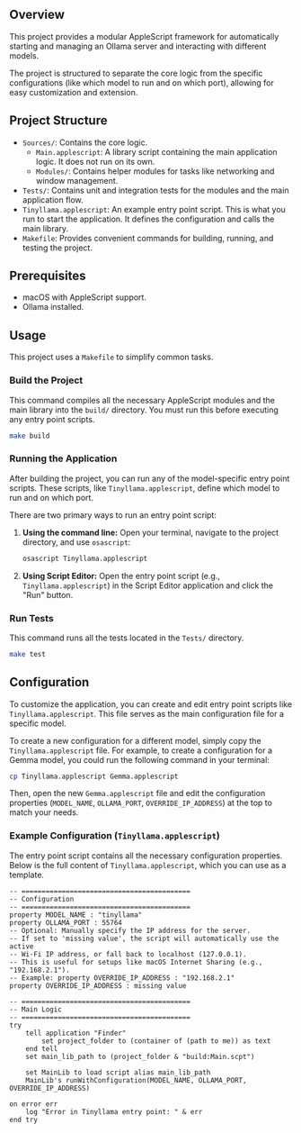 ## Overview

This project provides a modular AppleScript framework for automatically starting and managing an Ollama server and interacting with different models.

The project is structured to separate the core logic from the specific configurations (like which model to run and on which port), allowing for easy customization and extension.

## Project Structure

- `Sources/`: Contains the core logic.
  - `Main.applescript`: A library script containing the main application logic. It does not run on its own.
  - `Modules/`: Contains helper modules for tasks like networking and window management.
- `Tests/`: Contains unit and integration tests for the modules and the main application flow.
- `Tinyllama.applescript`: An example entry point script. This is what you run to start the application. It defines the configuration and calls the main library.
- `Makefile`: Provides convenient commands for building, running, and testing the project.

## Prerequisites

- macOS with AppleScript support.
- Ollama installed.

## Usage

This project uses a `Makefile` to simplify common tasks.

### Build the Project

This command compiles all the necessary AppleScript modules and the main library into the `build/` directory. You must run this before executing any entry point scripts.

```bash
make build
```

### Running the Application

After building the project, you can run any of the model-specific entry point scripts. These scripts, like `Tinyllama.applescript`, define which model to run and on which port.

There are two primary ways to run an entry point script:

1.  **Using the command line:**
    Open your terminal, navigate to the project directory, and use `osascript`:
    ```bash
    osascript Tinyllama.applescript
    ```

2.  **Using Script Editor:**
    Open the entry point script (e.g., `Tinyllama.applescript`) in the Script Editor application and click the "Run" button.

### Run Tests

This command runs all the tests located in the `Tests/` directory.

```bash
make test
```

## Configuration

To customize the application, you can create and edit entry point scripts like `Tinyllama.applescript`. This file serves as the main configuration file for a specific model.

To create a new configuration for a different model, simply copy the `Tinyllama.applescript` file. For example, to create a configuration for a Gemma model, you could run the following command in your terminal:

```bash
cp Tinyllama.applescript Gemma.applescript
```

Then, open the new `Gemma.applescript` file and edit the configuration properties (`MODEL_NAME`, `OLLAMA_PORT`, `OVERRIDE_IP_ADDRESS`) at the top to match your needs.

### Example Configuration (`Tinyllama.applescript`)

The entry point script contains all the necessary configuration properties. Below is the full content of `Tinyllama.applescript`, which you can use as a template.

```applescript
-- ==========================================
-- Configuration
-- ==========================================
property MODEL_NAME : "tinyllama"
property OLLAMA_PORT : 55764
-- Optional: Manually specify the IP address for the server.
-- If set to 'missing value', the script will automatically use the active
-- Wi-Fi IP address, or fall back to localhost (127.0.0.1).
-- This is useful for setups like macOS Internet Sharing (e.g., "192.168.2.1").
-- Example: property OVERRIDE_IP_ADDRESS : "192.168.2.1"
property OVERRIDE_IP_ADDRESS : missing value

-- ==========================================
-- Main Logic
-- ==========================================
try
    tell application "Finder"
        set project_folder to (container of (path to me)) as text
    end tell
    set main_lib_path to (project_folder & "build:Main.scpt")

    set MainLib to load script alias main_lib_path
    MainLib's runWithConfiguration(MODEL_NAME, OLLAMA_PORT, OVERRIDE_IP_ADDRESS)

on error err
    log "Error in Tinyllama entry point: " & err
end try
```
